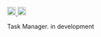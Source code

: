 <p align="left">
  <a href="https://actions-badge.atrox.dev/Kartman570/TaskManager/goto?ref=develop">
    <img src="https://img.shields.io/endpoint.svg?url=https%3A%2F%2Factions-badge.atrox.dev%2FKartman570%2FTaskManager%2Fbadge%3Fref%3Ddevelop&style=for-the-badge" alt="Build Status" height="20">
  </a>
  <a href="https://coveralls.io/github/Kartman570/TaskManager?branch=develop">
    <img src="https://coveralls.io/repos/github/Kartman570/TaskManager/badge.svg?branch=develop" alt="Coverage Status" height="20">
  </a>
</p>

Task Manager. in development
